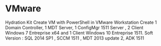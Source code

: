 # VMware
Hydration Kit  Create VM with PowerShell in VMware Workstation
Create 1 Domain Controller, 1 MDT Server, 1 ConfigMgr 1511 Server , 2 Client Windows 7 Entreprise x64 and 1 Client Windows 10 Entreprise 1511.
Soft Version : SQL 2014 SP1 , SCCM 1511 , MDT 2013 update 2, ADK 1511